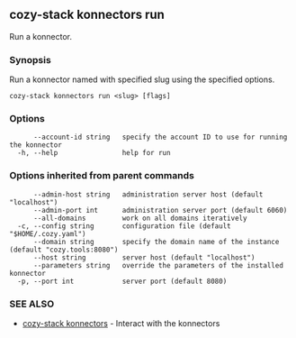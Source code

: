 ## cozy-stack konnectors run

Run a konnector.

### Synopsis

Run a konnector named with specified slug using the specified options.

```
cozy-stack konnectors run <slug> [flags]
```

### Options

```
      --account-id string   specify the account ID to use for running the konnector
  -h, --help                help for run
```

### Options inherited from parent commands

```
      --admin-host string   administration server host (default "localhost")
      --admin-port int      administration server port (default 6060)
      --all-domains         work on all domains iteratively
  -c, --config string       configuration file (default "$HOME/.cozy.yaml")
      --domain string       specify the domain name of the instance (default "cozy.tools:8080")
      --host string         server host (default "localhost")
      --parameters string   override the parameters of the installed konnector
  -p, --port int            server port (default 8080)
```

### SEE ALSO

* [cozy-stack konnectors](cozy-stack_konnectors.md)	 - Interact with the konnectors

